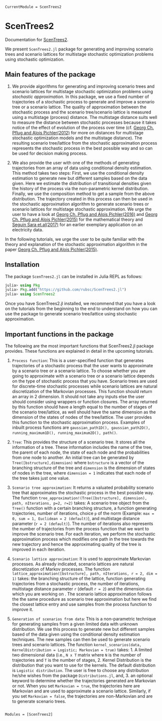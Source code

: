 ```@meta
CurrentModule = ScenTrees2
```

# ScenTrees2

Documentation for [ScenTrees2](https://github.com/rubsc/ScenTrees2.jl).


We present `ScenTrees2.jl` package for generating and improving scenario trees and scenario lattices for multistage stochastic optimization problems using stochastic optimization.

## Main features of the package

1. We provide algorithms for generating and improving scenario trees and scenario lattices for multistage stochastic optimization problems using _stochastic approximation_. In this package, we use a fixed number of trajectories of a stochastic process to generate and improve a scenario tree or a scenario lattice. The quality of approximation between the stochastic process and the scenario tree/scenario lattice is measured using a multistage (process) distance. The multistage distance suits well to measure the distance between stochastic processes because it takes notice of the effect of evolution of the process over time (cf. [Georg Ch. Pflug and Alois Pichler(2012)](https://doi.org/10.1137/110825054) for more on distances for multistage stochastic optimization models and the multistage distance). The resulting scenario tree/lattice from the stochastic approximation process represents the stochastic process in the best possible way and so can be used for decision making process.

2. We also provide the user with one of the methods of generating trajectories from an array of data using conditional density estimation. This method takes two steps: First, we use the conditional density estimation to generate new but different samples based on the data given. Here we estimate the distribution of transitional densities given the history of the process via the non-parametric kernel distribution. Finally, we use the composition method to get a sample from the above distribution. The trajectory created in this process can then be used in the stochastic approximation algorithm to generate scenario trees or scenario lattices for multistage stochastic approximation. We urge the user to have a look at [Georg Ch. Pflug and Alois Pichler(2016)](https://doi.org/10.1137/15M1043376) and [Georg Ch. Pflug and Alois Pichler(2015)](https://doi.org/10.1007/s10589-015-9758-0) for the mathematical theory and [Seguin Sara et.al(2017)](https://doi.org/10.1016/j.ejor.2016.11.028) for an earlier exemplary application on an electricity data.

In the following tutorials, we urge the user to be quite familiar with the theory and explanation of the stochastic approximation algorithm in the paper [Georg Ch. Pflug and Alois Pichler(2015)](https://doi.org/10.1007/s10589-015-9758-0).

## Installation

The package `ScenTrees2.jl` can be installed in Julia REPL as follows:

```julia
julia> using Pkg
julia> Pkg.add("https://github.com/rubsc/ScenTrees2.jl")
julia> using ScenTrees2
```

Once you have ScenTrees2.jl installed, we recommend that you have a look on the tutorials from the beginning to the end to understand on how you can use the package to generate scenario tree/lattice using stochastic approximation.

## Important functions in the package

The following are the most important functions that ScenTrees2.jl package provides. These functions are explained in detail in the upcoming tutorials.

1. `Process function`: This is a user-specified function that generates trajectories of a stochastic process that the user wants to approximate by a scenario tree or a scenario lattice. To choose whether you are going to approximate with a scenario tree or a scenario lattice depends on the type of stochastic process that you have. Scenario trees are used for discrete-time stochastic processes while scenario lattices are natural discretization of the Markovian processes. This function should return an array in 2 dimension. It should not take any inputs else the user should consider using wrappers or function closures. The array returned by this function should have a length equal to the number of stages of the scenario tree/lattice, as well should have the same dimension as the dimension of the states of nodes of the tree/lattice. The user provides this function to the stochastic approximation process. Examples of inbuilt process functions are `gaussian_path1D(), gaussian_path2D(), running_maximum1D(), running_maximum2D(), path()`.

2. `Tree`: This provides the structure of a scenario tree. It stores all the information of a tree. These information includes the name of the tree, the parent of each node, the state of each node and the probabilities from one node to another. An initial tree can be generated by `Tree([bstructure],dimension)` where `bstructure` is a vector of the branching structure of the tree and `dimension` is the dimension of states of nodes in the tree, where `dimension = 1` indicates that each node of the tree takes just one value.

3. `Scenario tree approximation`: It returns a valuated probability scenario tree that approximates the stochastic process in the best possible way. The function `tree_approximation!(Tree([bstructure], dimension), path, nIterations, p=2, r=2)` takes: A scenario tree object from the `Tree()` function with a certain branching structure, a function generating trajectories, number of iterations, choice `p` of the norm (Example: `max = 0, sum = 1, Euclidean = 2 (default)`), and multistage distance parameter (`r = 2 (default)`). The number of iterations also represents the number of trajectories from the process function that we want to improve the scenario tree. For each iteration, we perform the stochastic approximation process which modifies one path in the tree towards the new trajectory and hence the approximating quality of the tree is improved in each iteration.

4. `Scenario lattice approximation`: It is used to approximate Markovian processes. As already indicated, scenario lattices are natural discretization of Markov processes. The function `lattice_approximation([bstructure], path, nIterations, r = 2, dim = 1)` takes: the branching structure of the lattice, function generating trajectories from a stochastic process, the number of iterations, multistage distance parameter `r` (default `r = 2`) and the dimension `dim` which you are working on . The scenario lattice approximation follows the the same procedure as scenario tree approximation but here we find the closest lattice entry and use samples from the process function to improve it.

5. `Generation of scenarios from data`: This is a non-parametric technique for generating samples from a given limited data with unknown distribution. We use this process to generate new but different samples based of the data given using the conditional density estimation techniques. The new samples can then be used to generate scenario trees and scenario lattices. The function `kernel_scenarios(data, KernelDistribution = Logistic; Markovian = true)` takes: 1. A limited two dimensional data (i.e., `N x T` matrix where `N` is the number of trajectories and `T` is the number of stages, 2. Kernel Distribution is the distribution that you want to use for the kernels. The default distribution is `Logistic distribution`. The user is free to choose any distribution he/she wishes from the package `Distributions.jl`, and, 3. an optional keyword to determine whether the trajectories generated are Markovian or not. When you set `Markovian = true`, the trajectories here are Markovian and are used to approximate a scenario lattice. Similarly, if you set `Markovian = false`, the trajectories are non-Markovian and are to generate scenario trees.


```@index
```

```@autodocs
Modules = [ScenTrees2]
```
